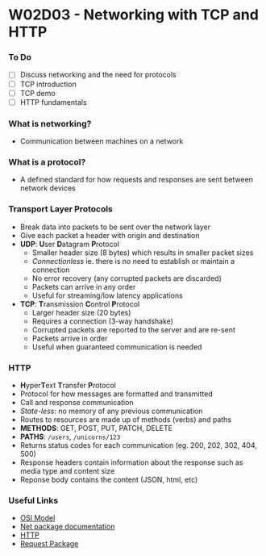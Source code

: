 # W02D03 - Networking with TCP and HTTP

### To Do
- [ ] Discuss networking and the need for protocols
- [ ] TCP introduction
- [ ] TCP demo
- [ ] HTTP fundamentals

### What is networking?
- Communication between machines on a network

### What is a protocol?
- A defined standard for how requests and responses are sent between network devices

### Transport Layer Protocols
- Break data into packets to be sent over the network layer
- Give each packet a header with origin and destination
- **UDP**: **U**ser **D**atagram **P**rotocol
  - Smaller header size (8 bytes) which results in smaller packet sizes
  - _Connectionless_ ie. there is no need to establish or maintain a connection
  - No error recovery (any corrupted packets are discarded)
  - Packets can arrive in any order
  - Useful for streaming/low latency applications
- **TCP**: **T**ransmission **C**ontrol **P**rotocol
  - Larger header size (20 bytes)
  - Requires a connection (3-way handshake)
  - Corrupted packets are reported to the server and are re-sent
  - Packets arrive in order
  - Useful when guaranteed communication is needed

### HTTP
- **H**yper**T**ext **T**ransfer **P**rotocol
- Protocol for how messages are formatted and transmitted
- Call and response communication
- _State-less_: no memory of any previous communication
- Routes to resources are made up of methods (verbs) and paths
- **METHODS**: GET, POST, PUT, PATCH, DELETE
- **PATHS**: `/users`, `/unicorns/123`
- Returns status codes for each communication (eg. 200, 202, 302, 404, 500)
- Response headers contain information about the response such as media type and content size
- Reponse body contains the content (JSON, html, etc)

### Useful Links
* [OSI Model](https://en.wikipedia.org/wiki/OSI_model)
* [Net package documentation](https://nodejs.org/api/net.html)
* [HTTP](https://en.wikipedia.org/wiki/Hypertext_Transfer_Protocol)
* [Request Package](https://www.npmjs.com/package/request)
